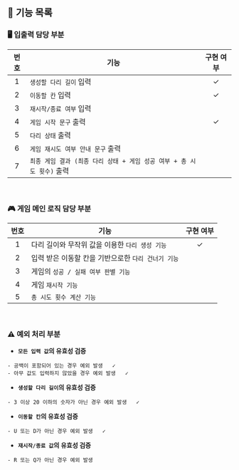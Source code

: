 ##  🌉 기능 목록

### 🖥 입출력 담당 부분
|  번호  | 기능                                                | 구현 여부 |
|:----:|---------------------------------------------------|:-----:|
|  1   | ```생성할 다리 길이``` 입력                                |   ✓   |
|  2   | ```이동할 칸``` 입력                                    |    ✓   |
|  3   | ```재시작/종료 여부``` 입력                                |       |
|  4   | ```게임 시작 문구``` 출력                                 |   ✓    |
|  5   | ```다리 상태``` 출력                                    |       |
|  6   | ```게임 재시도 여부 안내 문구``` 출력                          |       |
|  7   | ```최종 게임 결과 (최종 다리 상태 + 게임 성공 여부 + 총 시도 횟수)``` 출력 |       |

<br/>

### 🎮 게임 메인 로직 담당 부분
| 번호  | 기능                                  | 구현 여부  |
|:---:|-------------------------------------|:------:|
|  1  | 다리 길이와 무작위 값을 이용한 ```다리 생성 기능```    | ✓      |
|  2  | 입력 받은 이동할 칸을 기반으로한 ```다리 건너기 기능```  |        |
|  3  | 게임의 ```성공 / 실패 여부 판별 기능```          |        |
|  4  | 게임 ```재시작 기능```                     |        |
|  5  | ```총 시도 횟수 계산 기능```                 |        |




<br/>

### ⚠️ 예외 처리 부분

- **```모든 입력 값```의 유효성 검증**
```
- 공백이 포함되어 있는 경우 예외 발생   ✓
- 아무 값도 입력하지 않았을 경우 예외 발생   ✓
```

- **```생성할 다리 길이```의 유효성 검증**
```
- 3 이상 20 이하의 숫자가 아닌 경우 예외 발생   ✓
```

- **```이동할 칸```의 유효성 검증**
```
- U 또는 D가 아닌 경우 예외 발생   ✓
```

- **```재시작/종료 값```의 유효성 검증**
```
- R 또는 Q가 아닌 경우 예외 발생
```